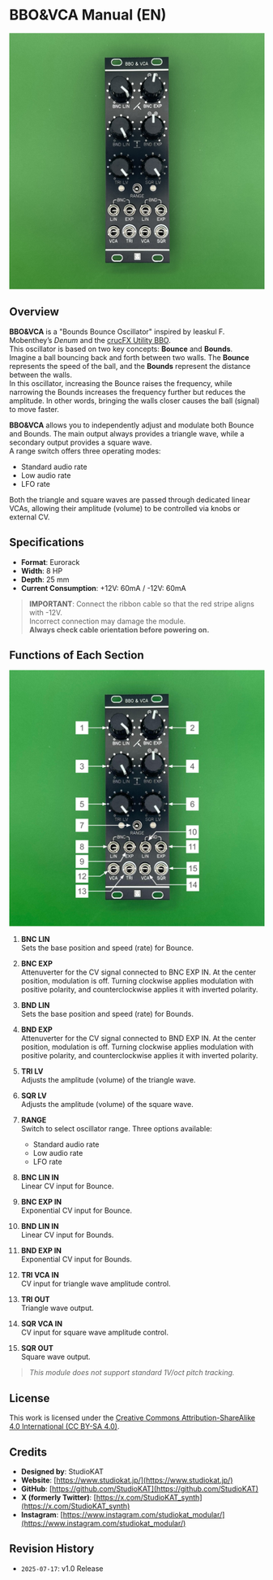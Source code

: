 # BBO&VCA Manual (EN)
![BBO&VCA_Front](../../Images/BBO&VCA_v1.0_Front.jpeg)

## Overview

**BBO&VCA** is a "Bounds Bounce Oscillator" inspired by Ieaskul F. Mobenthey’s *Denum* and the [crucFX Utility BBO](https://github.com/d42kn355/BoundsBounceOscillator).  
This oscillator is based on two key concepts: **Bounce** and **Bounds**.  
Imagine a ball bouncing back and forth between two walls. The **Bounce** represents the speed of the ball, and the **Bounds** represent the distance between the walls.  
In this oscillator, increasing the Bounce raises the frequency, while narrowing the Bounds increases the frequency further but reduces the amplitude. In other words, bringing the walls closer causes the ball (signal) to move faster.

**BBO&VCA** allows you to independently adjust and modulate both Bounce and Bounds. The main output always provides a triangle wave, while a secondary output provides a square wave.  
A range switch offers three operating modes:
- Standard audio rate  
- Low audio rate  
- LFO rate

Both the triangle and square waves are passed through dedicated linear VCAs, allowing their amplitude (volume) to be controlled via knobs or external CV.


## Specifications

- **Format**: Eurorack  
- **Width**: 8 HP  
- **Depth**: 25 mm  
- **Current Consumption**: +12V: 60mA / -12V: 60mA  

> **IMPORTANT**: Connect the ribbon cable so that the red stripe aligns with -12V.  
> Incorrect connection may damage the module.  
> **Always check cable orientation before powering on.**


## Functions of Each Section
![BBO&VCA_Explanation](../../Images/BBO&VCA_v1.0_Ex.jpg)

1. **BNC LIN**  
   Sets the base position and speed (rate) for Bounce.

2. **BNC EXP**  
   Attenuverter for the CV signal connected to BNC EXP IN. At the center position, modulation is off. Turning clockwise applies modulation with positive polarity, and counterclockwise applies it with inverted polarity.

3. **BND LIN**  
   Sets the base position and speed (rate) for Bounds.

4. **BND EXP**  
   Attenuverter for the CV signal connected to BND EXP IN. At the center position, modulation is off. Turning clockwise applies modulation with positive polarity, and counterclockwise applies it with inverted polarity.

5. **TRI LV**  
   Adjusts the amplitude (volume) of the triangle wave.

6. **SQR LV**  
   Adjusts the amplitude (volume) of the square wave.

7. **RANGE**  
   Switch to select oscillator range. Three options available:  
   - Standard audio rate  
   - Low audio rate  
   - LFO rate

8. **BNC LIN IN**  
   Linear CV input for Bounce.

9. **BNC EXP IN**  
   Exponential CV input for Bounce.

10. **BND LIN IN**  
   Linear CV input for Bounds.

11. **BND EXP IN**  
   Exponential CV input for Bounds.

12. **TRI VCA IN**  
   CV input for triangle wave amplitude control.

13. **TRI OUT**  
   Triangle wave output.

14. **SQR VCA IN**  
   CV input for square wave amplitude control.

15. **SQR OUT**  
   Square wave output.



> *This module does not support standard 1V/oct pitch tracking.*

## License

This work is licensed under the [Creative Commons Attribution-ShareAlike 4.0 International (CC BY-SA 4.0)](https://creativecommons.org/licenses/by-sa/4.0/deed.en).


## Credits

- **Designed by**: StudioKAT  
- **Website**: [https://www.studiokat.jp/](https://www.studiokat.jp/)  
- **GitHub**: [https://github.com/StudioKAT](https://github.com/StudioKAT)  
- **X (formerly Twitter)**: [https://x.com/StudioKAT_synth](https://x.com/StudioKAT_synth)  
- **Instagram**: [https://www.instagram.com/studiokat_modular/](https://www.instagram.com/studiokat_modular/)


## Revision History

- `2025-07-17`: v1.0 Release
